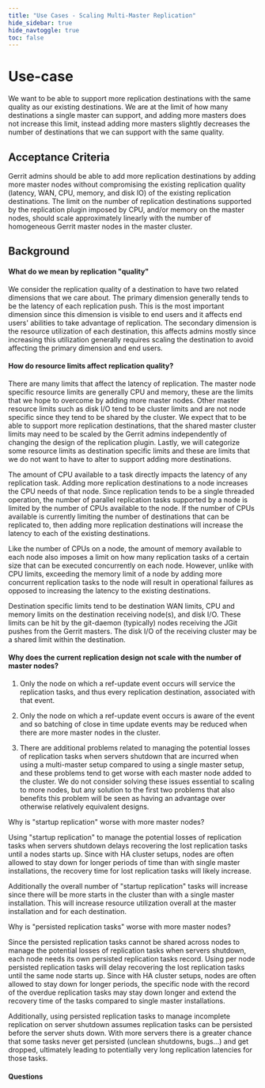 ```yaml
---
title: "Use Cases - Scaling Multi-Master Replication"
hide_sidebar: true
hide_navtoggle: true
toc: false
---
```


# Use-case

We want to be able to support more replication destinations with the same quality as our existing
destinations. We are at the limit of how many destinations a single master can support, and adding
more masters does not increase this limit, instead adding more masters slightly decreases the
number of destinations that we can support with the same quality.

## <a id="acceptance-criteria"> Acceptance Criteria

Gerrit admins should be able to add more replication destinations by adding more master nodes
without compromising the existing replication quality (latency, WAN, CPU, memory, and disk IO) of
the existing replication destinations. The limit on the number of replication destinations
supported by the replication plugin imposed by CPU, and/or memory on the master nodes, should scale
approximately linearly with the number of homogeneous Gerrit master nodes in the master cluster.

## <a id="background"> Background

#### What do we mean by replication "quality" ####

We consider the replication quality of a destination to have two related dimensions that we care
about. The primary dimension generally tends to be the latency of each replication push. This is
the most important dimension since this dimension is visible to end users and it affects end users'
abilities to take advantage of replication. The secondary dimension is the resource utilization of
each destination, this affects admins mostly since increasing this utilization generally requires
scaling the destination to avoid affecting the primary dimension and end users.

#### How do resource limits affect replication quality? ####

There are many limits that affect the latency of replication. The master node specific resource
limits are generally CPU and memory, these are the limits that we hope to overcome by adding more
master nodes. Other master resource limits such as disk I/O tend to be cluster limits and are not
node specific since they tend to be shared by the cluster.  We expect that to be able to support
more replication destinations, that the shared master cluster limits may need to be scaled by the
Gerrit admins independently of changing the design of the replication plugin. Lastly, we will
categorize some resource limits as destination specific limits and these are limits that we do not
want to have to alter to support adding more destinations.

The amount of CPU available to a task directly impacts the latency of any replication task. Adding
more replication destinations to a node increases the CPU needs of that node. Since replication
tends to be a single threaded operation, the number of parallel replication tasks supported by a
node is limited by the number of CPUs available to the node. If the number of CPUs available is
currently limiting the number of destinations that can be replicated to, then adding more
replication destinations will increase the latency to each of the existing destinations.

Like the number of CPUs on a node, the amount of memory available to each node also imposes a limit
on how many replication tasks of a certain size that can be executed concurrently on each node.
However, unlike with CPU limits, exceeding the memory limit of a node by adding more concurrent
replication tasks to the node will result in operational failures as opposed to increasing the
latency to the existing destinations.

Destination specific limits tend to be destination WAN limits, CPU and memory limits on the
destination receiving node(s), and disk I/O. These limits can be hit by the git-daemon
(typically) nodes receiving the JGit pushes from the Gerrit masters. The disk I/O of the receiving
cluster may be a shared limit within the destination.

#### Why does the current replication design not scale with the number of master nodes? ####

1) Only the node on which a ref-update event occurs will service the replication tasks, and thus
every replication destination, associated with that event.

2) Only the node on which a ref-update event occurs is aware of the event and so batching of close
 in time update events may be reduced when there are more master nodes in the cluster.

3) There are additional problems related to managing the potential losses of replication tasks
when servers shutdown that are incurred when using a multi-master setup compared to using a single
master setup, and these problems tend to get worse with each master node added to the cluster. We do
 not consider solving these issues essential to scaling to more nodes, but any solution to the
first two problems that also benefits this problem will be seen as having an advantage over
otherwise relatively equivalent designs.

Why is "startup replication" worse with more master nodes?

Using "startup replication" to manage the potential losses of replication tasks when servers
shutdown delays recovering the lost replication tasks until a nodes starts up. Since with HA
cluster setups, nodes are often allowed to stay down for longer periods of time than with single
master installations, the recovery time for lost replication tasks will likely increase.

Additionally the overall number of "startup replication" tasks will increase since there will be
more starts in the cluster than with a single master installation. This will increase resource
utilization overall at the master installation and for each destination.

Why is "persisted replication tasks" worse with more master nodes?

Since the persisted replication tasks cannot be shared across nodes to manage the potential losses
of replication tasks when servers shutdown, each node needs its own persisted replication tasks
record. Using per node persisted replication tasks will delay recovering the lost replication tasks
 until the same node starts up. Since with HA cluster setups, nodes are often allowed to stay down
for longer periods, the specific node with the record of the overdue replication tasks may stay
down longer and extend the recovery time of the tasks compared to single master installations.

Additionally, using persisted replication tasks to manage incomplete replication on server shutdown
assumes replication tasks can be persisted before the server shuts down. With more servers there is
a greater chance that some tasks never get persisted (unclean shutdowns, bugs...) and get dropped,
ultimately leading to potentially very long replication latencies for those tasks.

#### <a id="questions"> Questions
